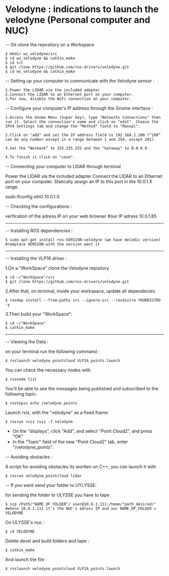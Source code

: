 # Velodyne : indications to launch the velodyne (Personal computer and NUC)

-- Git clone the repository on a Workspace 

    $ mkdir ws_velodyne/src
    $ cd ws_velodyne && catkin_make
    $ cd src 
    $ git clone https://github.com/ros-drivers/velodyne.git
    $ cd ws_velodyne && catkin_make 

-- Setting up your computer to communicate with the Velodyne sensor :

    1.Power the LIDAR via the included adapter
    2.Connect the LIDAR to an Ethernet port on your computer.
    3.For now, disable the WiFi connection on your computer.

-- Configure your computer’s IP address through the Gnome interface :

    1.Access the Gnome Menu (Super key), type "Networks Connections" then run it. Select the connection's name and click on "edit". Choose the IPV4 Settings tab and change the “Method” field to "Manual".

    2.Click on "add" and set the IP address field to 192.168.1.100 (“100” can be any number except in a range between 1 and 254, except 201).

    3.Set the “Netmask” to 255.255.255 and the "Gateway" to 0.0.0.0.
  
    4.To finish it click on "save". 

-- Connecting your computer to LIDAR through terminal

Power the LIDAR via the included adapter Connect the LIDAR to an Ethernet port on your computer. Statically assign an IP to this port in the 10.0.1.X range.

sudo ifconfig eth0  10.0.1.X


-- Checking the configurations :

 verfication of the adress IP on your web browser #our IP adress 10.0.1.85

--------------------------------------------------------------------------------------

-- Installing ROS dependencies :

    $ sudo apt-get install ros-VERSION-velodyne (we have melodic version) #remplace VERSION with the version want it

--------------------------------------------------------------------------------------

-- Installing the VLP16 driver :

1.On a "WorkSpace" clone the Velodyne repisitory 

    $ cd ~/"WorkSpace"/src
    $ git clone https://github.com/ros-drivers/velodyne.git

2.After that, on terminal, inside your workspace, update all dependecies:

    $ rosdep install --from-paths src --ignore-src --rosdistro YOURDISTRO -y 

3.Then build your "WorkSpace":

    $ cd ~/"WorkSpace"
    $ catkin_make

--------------------------------------------------------------------------------------

-- Viewing the Data : 

on your terminal run the following command :

    $ roslaunch velodyne_pointcloud VLP16_points.launch

You can check the necessary nodes with 

    $ rosnode list

You'll be able to see the messages being published and subscribed to the following topic: 

    $ rostopic echo /velodyne_points

Launch rviz, with the "velodyne" as a fixed frame: 

    $ rosrun rviz rviz -f velodyne

* On the "displays", click "Add", and select "Point Cloud2", and press "OK"
* In the "Topic" field of the new "Point Cloud2" tab, enter "/velodyne_points".
    

-- Avoiding obstacles : 

A script for avoiding obstacles its wortten on C++, you can launch it with 

    $ rosrun velodyne_pointcloud lidar

-- If you want send your folder to UYLYSSE:

for sending the folder to ULYSSE you have to tape

    $ scp /Path/"NAME_OF_FOLDER"/ user@10.0.1.111:/home/"path_desired/" #where 10.0.1.111 it's the NUC's adress IP and our NAME_OF_FOLDER = VELODYNE

On ULYSSE's nuc :
    
    $ cd VELODYNE    
   
Delete devel and build folders and tape :
    
    $ catkin_make
 
And launch the file :

    $ roslaunch velodyne_pointcloud VLP16_points.launch
    
    
    
    
